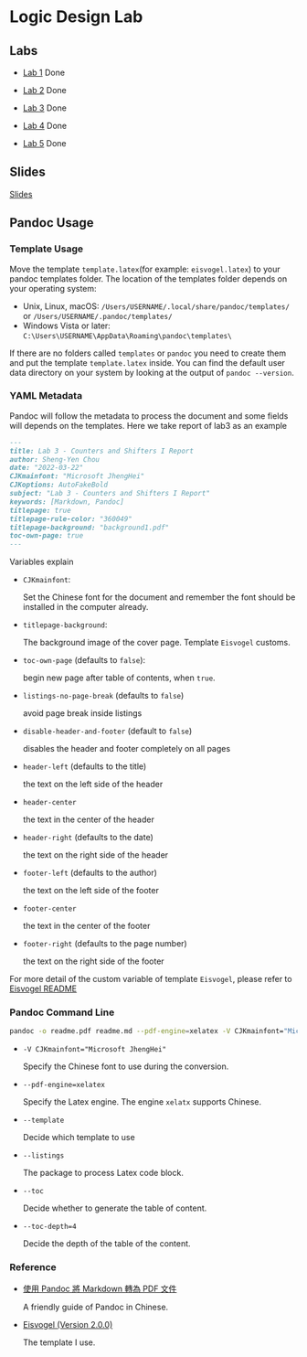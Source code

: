 # Logic Design Lab

## Labs

- [Lab 1](./labs/lab1) Done

- [Lab 2](./labs/lab2) Done

- [Lab 3](./labs/lab3) Done

- [Lab 4](./labs/lab4) Done

- [Lab 5](./labs/lab5) Done

## Slides

[Slides](./slides)

## Pandoc Usage

### Template Usage

Move the template `template.latex`(for example: `eisvogel.latex`) to your pandoc templates folder. The location of the templates folder depends on your operating system:

  - Unix, Linux, macOS: `/Users/USERNAME/.local/share/pandoc/templates/` or `/Users/USERNAME/.pandoc/templates/`
  - Windows Vista or later: `C:\Users\USERNAME\AppData\Roaming\pandoc\templates\`

If there are no folders called `templates` or `pandoc` you need to create them and put the template `template.latex` inside. You can find the default user data directory on your system by looking at the output of `pandoc --version`.

### YAML Metadata

Pandoc will follow the metadata to process the document and some fields will depends on the templates. Here we take report of lab3 as an example

```markdown
---
title: Lab 3 - Counters and Shifters I Report
author: Sheng-Yen Chou
date: "2022-03-22"
CJKmainfont: "Microsoft JhengHei"
CJKoptions: AutoFakeBold
subject: "Lab 3 - Counters and Shifters I Report"
keywords: [Markdown, Pandoc]
titlepage: true
titlepage-rule-color: "360049"
titlepage-background: "background1.pdf"
toc-own-page: true
---
```

Variables explain

- ``CJKmainfont``: 
  
  Set the Chinese font for the document and remember the font should be installed in the computer already.

- ``titlepage-background``: 
  
  The background image of the cover page. Template ``Eisvogel`` customs.

- `toc-own-page` (defaults to `false`): 
  
  begin new page after table of contents, when `true`.

- `listings-no-page-break` (defaults to `false`)

  avoid page break inside listings

- `disable-header-and-footer` (default to `false`)

  disables the header and footer completely on all pages

- `header-left` (defaults to the title)

  the text on the left side of the header

- `header-center`

  the text in the center of the header

- `header-right` (defaults to the date)

  the text on the right side of the header

- `footer-left` (defaults to the author)

  the text on the left side of the footer

- `footer-center`

  the text in the center of the footer

- `footer-right` (defaults to the page number)

  the text on the right side of the footer

For more detail of the custom variable of template ``Eisvogel``, please refer to [Eisvogel README](./latex_template/Eisvogel-2.0.0/README.md)

### Pandoc Command Line

```bash
pandoc -o readme.pdf readme.md --pdf-engine=xelatex -V CJKmainfont="Microsoft JhengHei" --from markdown --template eisvogel --listings --toc --toc-depth=4
```

- ``-V CJKmainfont="Microsoft JhengHei"``
  
  Specify the Chinese font to use during the conversion.

- ``--pdf-engine=xelatex``
  
  Specify the Latex engine. The engine ``xelatx`` supports Chinese.

- ``--template``
  
  Decide which template to use

- ``--listings``
  
  The package to process Latex code block.

- ``--toc``
  
  Decide whether to generate the table of content.

- ``--toc-depth=4``
  
  Decide the depth of the table of the content.

### Reference

- [使用 Pandoc 將 Markdown 轉為 PDF 文件](https://sam.webspace.tw/2020/01/13/%E4%BD%BF%E7%94%A8%20Pandoc%20%E5%B0%87%20Markdown%20%E8%BD%89%E7%82%BA%20PDF%20%E6%96%87%E4%BB%B6/)

    A friendly guide of Pandoc in Chinese.

- [Eisvogel (Version 2.0.0)](https://github.com/Wandmalfarbe/pandoc-latex-template/releases/tag/v2.0.0)

    The template I use.